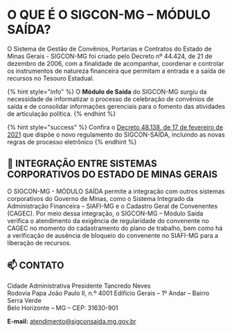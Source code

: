 # O QUE É O SIGCON-MG – MÓDULO SAÍDA?

O Sistema de Gestão de Convênios, Portarias e Contratos do Estado de Minas Gerais - SIGCON-MG foi criado pelo Decreto nº 44.424, de 21 de dezembro de 2006, com a finalidade de acompanhar, coordenar e controlar os instrumentos de natureza financeira que permitam a entrada e a saída de recursos no Tesouro Estadual.

{% hint style="info" %}
O **Módulo de Saída** do SIGCON-MG surgiu da necessidade de informatizar o processo de celebração de convênios de saída e de consolidar informações gerenciais para o fomento das atividades de articulação política.
{% endhint %}

{% hint style="success" %}
Confira o [Decreto 48.138, de 17 de fevereiro de 2021](https://www.almg.gov.br/consulte/legislacao/completa/completa.html?tipo=DEC&num=48138&comp=&ano=2021) que dispõe o novo regulamento do SIGCON-SAÍDA, incluindo as novas regras de processo eletrônico
{% endhint %}

## 🔄 INTEGRAÇÃO ENTRE SISTEMAS CORPORATIVOS DO ESTADO DE MINAS GERAIS

O SIGCON-MG - MÓDULO SAÍDA permite a integração com outros sistemas corporativos do Governo de Minas, como o Sistema Integrado da Administração Financeira – SIAFI-MG e o Cadastro Geral de Convenentes \(CAGEC\). Por meio dessa integração, o SIGCON-MG – Módulo Saída verifica o atendimento da exigência de regularidade do convenente no CAGEC no momento do cadastramento do plano de trabalho, bem como há a verificação de ausência de bloqueio do convenente no SIAFI-MG para a liberação de recursos.

## 📫 CONTATO

Cidade Administrativa Presidente Tancredo Neves  
Rodovia Papa João Paulo II, n.º 4001 Edifício Gerais – 1º Andar – Bairro Serra Verde  
Belo Horizonte – MG – CEP: 31630-901

**E-mail:** [atendimento@sigconsaida.mg.gov.br](mailto:%20atendimento@sigconsaida.mg.gov.br) 


